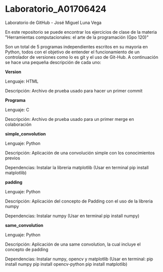 # Laboratorio_A01706424
Laboratorio de GitHub - José Miguel Luna Vega

En este repositorio se puede encontrar los ejercicios de clase de la materia 
"Herramientas computacionales: el arte de la programación (Gpo 120)"

Son un total de 5 programas independientes escritos en su mayoria en Python,
todos con el objetivo de entender el funcionamiento de un controlador de versiones
como lo es git y el uso de Git-Hub. A continuación se hace una pequeña descripción
de cada uno:

**Version**

Lenguaje: HTML

Descripción: Archivo de prueba usado para hacer un primer commit


**Programa**

Lenguaje: C

Descripción: Archivo de prueba usado para un primer merge en colaboración


**simple_convolution**

Lenguaje: Python

Descripción: Aplicación de una convolución simple con los conocimientos previos

Dependencias: Instalar la libreria matplotlib 
              (Usar en terminal pip install matplotlib)


**padding**

Lenguaje: Python 

Descripción: Aplicación del concepto de Padding con el uso de la libreria numpy

Dependencias: Instalar numpy (Usar en terminal pip install numpy)


**same_convolution**

Lenguaje: Python

Descripción: Aplicación de una same convolution, la cual incluye el concepto de 
             padding
             
Dependencias: Instalar numpy, opencv y matplotlib
              (Usar en terminal: pip install numpy
                                 pip install opencv-python
                                 pip install matplotlib)
              

